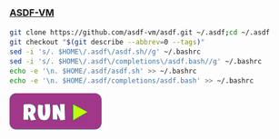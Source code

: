 ### [ASDF-VM](https://asdf-vm.com)
```bash
git clone https://github.com/asdf-vm/asdf.git ~/.asdf;cd ~/.asdf
git checkout "$(git describe --abbrev=0 --tags)"
sed -i 's/. $HOME\/.asdf\/asdf.sh//g' ~/.bashrc
sed -i 's/. $HOME\/.asdf\/completions\/asdf.bash//g' ~/.bashrc
echo -e '\n. $HOME/.asdf/asdf.sh' >> ~/.bashrc
echo -e '\n. $HOME/.asdf/completions/asdf.bash' >> ~/.bashrc
```
[![bashrun-url](images/bashrun-url.png)](br:asdf-vm)